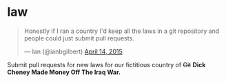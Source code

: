 # law


<blockquote class="twitter-tweet" lang="en"><p>Honestly if I ran a country I&#39;d keep all the laws in a git repository and people could just submit pull requests.</p>&mdash; Ian (@ianbgilbert) <a href="https://twitter.com/ianbgilbert/status/587850813537701888">April 14, 2015</a></blockquote>
<script async src="//platform.twitter.com/widgets.js" charset="utf-8"></script>

Submit pull requests for new laws for our fictitious country of ~~Git~~ **Dick Cheney Made Money Off The Iraq War.**
